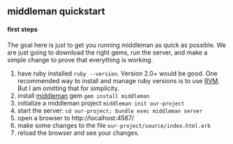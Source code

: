 ## middleman quickstart

#### first steps

The goal here is just to get you running middleman as quick as possible. We are just going to download the right gems, run the server, and make a simple change to prove that everything is working.

1. have ruby installed `ruby --version`.  Version 2.0+ would be good. One recommended way to install and manage ruby versions is to use [RVM](https://rvm.io/). But I am omitting that for simplicity.
2. install [middleman](https://middlemanapp.com/) gem `gem install middleman`
3. initialize a middleman project `middleman init our-project`
4. start the server: `cd our-project; bundle exec middleman server`
5. open a browser to http://localhost:4567/
6. make some changes to the file `our-project/source/index.html.erb`
7. reload the browser and see your changes.
